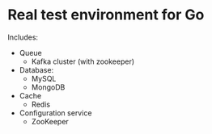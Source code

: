 Real test environment for Go
============================

Includes:

* Queue
  - Kafka cluster (with zookeeper)
* Database:
  - MySQL
  - MongoDB
* Cache
  - Redis
* Configuration service
  - ZooKeeper
